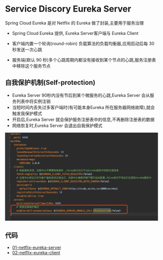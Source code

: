 # Service Discory Eureka Server

Spring Cloud Eureka 是对 Netflix 的 Eureka 做了封装,主要用于服务治理

- Spring Cloud Eureka 提供, Eureka Server客户端与 Eureka Client

- 客户端内置一个轮询(round-robin) 负载算法的负载均衡器,应用启动后每 30 秒发送一次心跳
- 服务端(默认 90 秒)多个心跳周期内都没有接收到某个节点的心跳,服务注册表中移除这个服务节点

## 自我保护机制(Self-protection)

- Eureka Server 90秒内没有节后到某个微服务的心跳,Eureka Server 会从服务列表中将实例注销
- 当短时间内丢失过多客户端时(有可能本身Eureka 所在服务器网络故障),就会触发我保护模式
- 开启后,Eureka Server 就会保护服务注册表中的信息,不再删除注册表的数据
- 网络恢复时,Eureka Server 会退出自我保护模式

![image-20191130230726075](assets/image-20191130230726075.png)

## 代码

-  [01-netflix-eureka-server](../00-code/note-spring-cloud/01-netflix-eureka-server) 
-  [02-netflix-eureka-client](../00-code/note-spring-cloud/02-netflix-eureka-client) 

